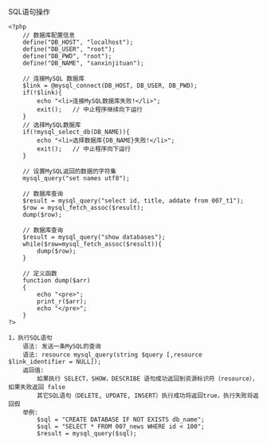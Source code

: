 SQL语句操作

    <?php
        // 数据库配置信息
        define("DB_HOST", "localhost");
        define("DB_USER", "root");
        define("DB_PWD", "root");
        define("DB_NAME", "sanxinjituan");
        
        // 连接MySQL 数据库
        $link = @mysql_connect(DB_HOST, DB_USER, DB_PWD);
        if(!$link){
            echo "<li>连接MySQL数据库失败!</li>";
            exit();   // 中止程序继续向下运行
        }
        // 选择MySQL数据库
        if(!mysql_select_db(DB_NAME)){
            echo "<li>选择数据库{DB_NAME}失败!</li>";
            exit();   // 中止程序向下运行
        }
        
        // 设置MySQL返回的数据的字符集
        mysql_query("set names utf8"); 
        
        // 数据库查询
        $result = mysql_query("select id, title, addate from 007_t1");
        $row = mysql_fetch_assoc($result);
        dump($row);
        
        // 数据库查询
        $result = mysql_query("show databases");
        while($row=mysql_fetch_assoc($result)){
            dump($row);
        }
        
        // 定义函数
        function dump($arr)
        {
            echo "<pre>";
            print_r($arr);
            echo "</pre>";
        }
    ?>
    
    1，执行SQL语句
        语法: 发送一条MySQL的查询
        语法: resource mysql_query(string $query [,resource $link_identifier = NULL]);
        返回值:
            如果执行 SELECT，SHOW，DESCRIBE 语句成功返回到资源标识符（resource），如果失败返回 false
            其它SQL语句（DELETE, UPDATE, INSERT）执行成功将返回true，执行失败将返回假
        举例:
            $sql = "CREATE DATABASE IF NOT EXISTS db_name";
            $sql = "SELECT * FROM 007_news WHERE id < 100";
            $result = mysql_query($sql);
            
            
            
            
            
        
        
    
    
    
    
    
    
    
    
    
    
    
    
    
    
    
    
    